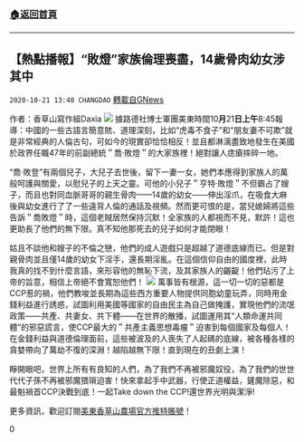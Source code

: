 ###  [:house:返回首頁](https://github.com/ourhimalayas/txt)
---

## 【熱點播報】“敗燈”家族倫理喪盡，14歲骨肉幼女涉其中
`2020-10-21 13:40 CHANGDAO` [轉載自GNews](https://gnews.org/zh-hant/438591/)

作者：香草山寫作組Daxia
![]()![](https://gnews-media-offload.s3.amazonaws.com/wp-content/uploads/2020/10/21130930/%E5%9B%BE%E7%89%873-7.png)
據路德社博士軍團美東時間10**月**21**日上午**8:45報導：中國的一些古語言簡意賅、道理深刻，比如“虎毒不食子”和“朋友妻不可欺”就是非常經典的人倫古句，可如今的現實卻恰恰相反！並且都淋漓盡致地發生在美國於政界任職47年的前副總統＂喬·敗燈＂的大家族裡！絕對讓人痣瘡摔碎一地。

“喬·敗登”有兩個兒子，大兒子去世後，留下一妻一女，她們本應得到家族人的萬般呵護與關愛，以慰兒子的上天之靈。可他的小兒子＂亨特·敗燈＂不但霸占了嫂子，而且也對同血脈哥哥的親生骨肉——14歲的幼女——伸出淫爪，在吸食大麻後與幼女進行了了一些違背人倫的通話及視頻。然而更可恨的是，當兒媳婦將這些告訴＂喬敗燈＂時，這個老賊居然保持沉默！全家族的人都視而不見，默許！這也更助長了他們的無下限。真不知他那死去的兒子如何才能閉眼！

姑且不談他和嫂子的不倫之戀，他們的成人遊戲只是超越了道德底線而已。但是對親骨肉並且僅14歲的幼女下淫手，還長期淫亂。在這個信仰自由的國度裡，此時我真的找不到什麼言語，來形容他的無恥下流，及其家族人的齷齪！他們玷污了上帝的旨意，相信上帝絕不會寬恕他們！
![]()![](https://gnews-media-offload.s3.amazonaws.com/wp-content/uploads/2020/10/21132611/%E5%9B%BE%E7%89%877-6.png)
萬事皆有根源，這一切一切的惡都是CCP惹的禍，他們教唆並長期為這些西方重要人物提供同胞幼童玩弄，同時用金錢利益進行誘惑，試圖利用美國等國家的自由民主為自己做掩護，實現他們的流氓政策——共產、共妻女、共下體——在世界的散播，試圖運用其“人類命運共同體”的邪惡謊言，使CCP最大的＂共產主義思想毒瘤＂迫害到每個國家及每個人！在金錢利益與道德倫理面前，這些被波及的人喪失了人起碼的底線，被各種各樣的貪婪帶向了萬劫不復的深淵！越陷越無下限！直到現在的丑劇上演！

睜開眼吧，世界上所有有良知的人們，為了我們不再被邪魔奴役，為了我們的世世代代子孫不再被邪魔猥瑣迫害！快來拿起手中武器，行使正道權益，鏟魔除惡，和最魁禍首CCP決戰到底！一起Take down the CCP!還世界光明與潔淨!



更多資訊，歡迎訂閱[美東香草山農場官方推特賬號](https://twitter.com/Mos_Himalaya)！

0
